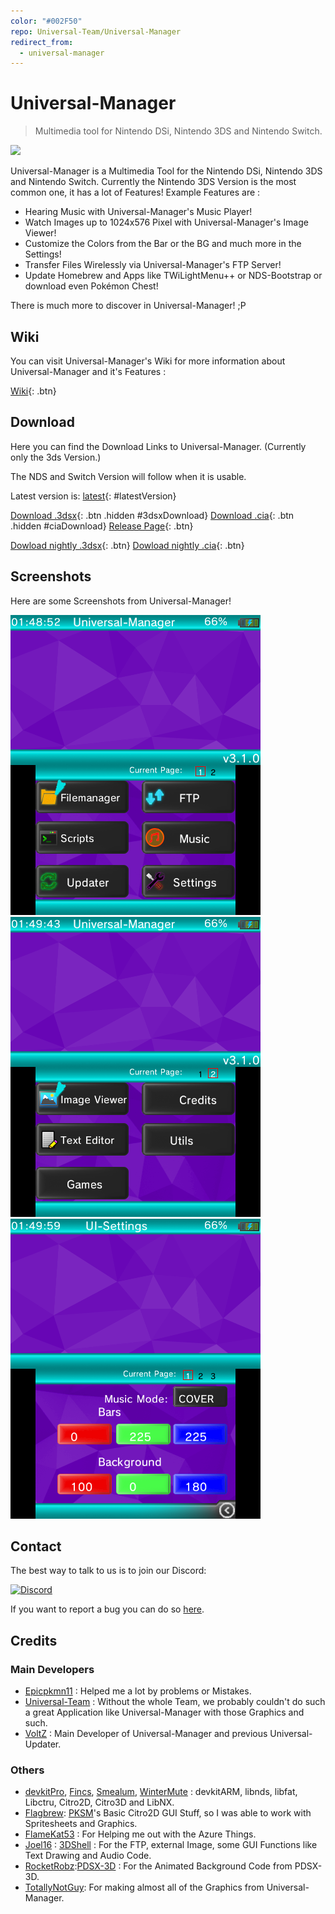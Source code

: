 ```yaml
---
color: "#002F50"
repo: Universal-Team/Universal-Manager
redirect_from:
  - universal-manager
---
```


<script src="https://ajax.googleapis.com/ajax/libs/jquery/2.1.3/jquery.min.js"></script>
<script>
	$(document).ready(function() {
		$.getJSON('https://api.github.com/repos/Universal-Team/Universal-Manager/tags').done(function(json) {
			var release = json[0];
			var version = release.name;

			var 3dsxURL = 'https://github.com/Universal-Team/Universal-Manager/releases/download/'+version+'/Universal-Manager.3dsx'
			var ciaURL = 'https://github.com/Universal-Team/Universal-Manager/releases/download/'+version+'/Universal-Manager.cia'
			var releaseURL = 'https://github.com/Universal-Team/Universal-Manager/releases/tag/'+version
			
			$('#3dsxDownload').attr('href', 3dsxURL);
			$('#ciaDownload').attr('href', ciaURL);
			$('#3dsxDownload').attr('class', 'btn');
			$('#ciaDownload').attr('class', 'btn');
			$('#latestVersion').html(version)
			$('#latestVersion').attr('href', releaseURL);
		});
	});
</script>

# Universal-Manager

> Multimedia tool for Nintendo DSi, Nintendo 3DS and Nintendo Switch.

<img height="100" src="https://github.com/Universal-Team/Universal-Manager/raw/master/resources/Banner.png">

Universal-Manager is a Multimedia Tool for the Nintendo DSi, Nintendo 3DS and Nintendo Switch.
Currently the Nintendo 3DS Version is the most common one, it has a lot of Features!
Example Features are : 
- Hearing Music with Universal-Manager's Music Player!
- Watch Images up to 1024x576 Pixel with Universal-Manager's Image Viewer!
- Customize the Colors from the Bar or the BG and much more in the Settings!
- Transfer Files Wirelessly via Universal-Manager's FTP Server!
- Update Homebrew and Apps like TWiLightMenu++ or NDS-Bootstrap or download even Pokémon Chest!

There is much more to discover in Universal-Manager! ;P

## Wiki
You can visit Universal-Manager's Wiki for more information about Universal-Manager and it's Features :

[Wiki](https://github.com/Universal-Team/Universal-Manager/wiki){: .btn}


## Download

Here you can find the Download Links to Universal-Manager. (Currently only the 3ds Version.)

The NDS and Switch Version will follow when it is usable.

Latest version is: [latest](https://github.com/Universal-Team/Universal-Manager/releases/latest){: #latestVersion}

[Download .3dsx](){: .btn .hidden #3dsxDownload}
[Download .cia](){: .btn .hidden #ciaDownload}
[Release Page](https://github.com/Universal-Team/Universal-Manager/releases/latest){: .btn}

[Dowload nightly .3dsx](https://github.com/Universal-Team/extras/raw/master/builds/Universal-Manager/Universal-Manager.3dsx){: .btn}
[Dowload nightly .cia](https://github.com/Universal-Team/extras/raw/master/builds/Universal-Manager/Universal-Manager.cia){: .btn}

## Screenshots
Here are some Screenshots from Universal-Manager!

![Citra-1](assets/images/universal-manager/Citra-1.png)
![Citra-2](assets/images/universal-manager/Citra-2.png)
![Citra-3](assets/images/universal-manager/Citra-3.png)

## Contact
The best way to talk to us is to join our Discord:

[![Discord](https://discordapp.com/api/guilds/568119817320792074/widget.png?style=banner2)](https://discord.gg/KDJCfGF)

If you want to report a bug you can do so [here](https://github.com/Universal-Team/Universal-Manager/issues/new/choose).

## Credits
### Main Developers
- [Epicpkmn11](https://github.com/Epicpkmn11) : Helped me a lot by problems or Mistakes.
- [Universal-Team](https://github.com/Universal-Team) : Without the whole Team, we probably couldn't do such a great Application like Universal-Manager with those Graphics and such.
- [VoltZ](https://github.com/SuperSaiyajinVoltZ) : Main Developer of Universal-Manager and previous Universal-Updater.
### Others
- [devkitPro](https://github.com/devkitPro), [Fincs](https://github.com/fincs), [Smealum](https://github.com/smealum), [WinterMute](https://github.com/WinterMute) : devkitARM, libnds, libfat, Libctru, Citro2D, Citro3D and LibNX.
- [Flagbrew](https://github.com/FlagBrew): [PKSM](https://github.com/FlagBrew/PKSM)'s Basic Citro2D GUI Stuff, so I was able to work with Spritesheets and Graphics.
- [FlameKat53](https://github.com/FlameKat53) : For Helping me out with the Azure Things.
- [Joel16](https://github.com/joel16) : [3DShell](https://github.com/joel16/3DShell) : For the FTP, external Image, some GUI Functions like Text Drawing and Audio Code.
- [RocketRobz](https://github.com/RocketRobz):[PDSX-3D](https://github.com/RocketRobz/PDSX-3D) : For the Animated Background Code from PDSX-3D.
- [TotallyNotGuy](https://github.com/TotallyNotGuy): For making almost all of the Graphics from Universal-Manager.